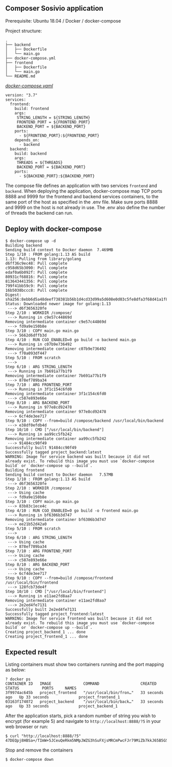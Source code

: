 ## Composer Sosivio application

Prerequisite: Ubuntu 18.04 / Docker / docker-compose

Project structure:
```
.
├── backend
│   ├── Dockerfile
│   └── main.go
├── docker-compose.yml
├── frontend
│   ├── Dockerfile
│   └── main.go
└── README.md
```

[_docker-compose.yaml_](docker-compose.yaml)
```
version: "3.7"
services:
  frontend:
    build: frontend
    args:
     STRING_LENGTH = ${STRING_LENGTH}
     FRONTEND_PORT = ${FRONTEND_PORT}
     BACKEND_PORT = ${BACKEND_PORT}
    ports:
      - ${FRONTEND_PORT}:${FRONTEND_PORT}
    depends_on:
      - backend
  backend:
    build: backend
    args:
     THREADS = ${THREADS}
     BACKEND_PORT = ${BACKEND_PORT}
    ports:
      - ${BACKEND_PORT}:${BACKEND_PORT}
```
The compose file defines an application with two services `frontend` and `backend`.
When deploying the application, docker-compose map TCP ports 8888 and 9999 for the frontend and backend services containers, to the same port of the host as specified in the .env file.
Make sure ports 8888 and 9999 on the host is not already in use.
The .env also define the number of threads the backend can run.

## Deploy with docker-compose

```
$ docker-compose up -d
Building backend
Sending build context to Docker daemon  7.469MB
Step 1/10 : FROM golang:1.13 AS build
1.13: Pulling from library/golang
d6ff36c9ec48: Pull complete
c958d65b3090: Pull complete
edaf0a6b092f: Pull complete
80931cf68816: Pull complete
813643441356: Pull complete
799f41bb59c9: Pull complete
16b5038bccc8: Pull complete
Digest: sha256:8ebb6d5a48deef738381b56b1d4cd33d99a5d608e0d03c5fe8dfa3f68d41a1f8
Status: Downloaded newer image for golang:1.13
 ---> d6f3656320fe
Step 2/10 : WORKDIR /compose/
 ---> Running in c9e57c44869d
Removing intermediate container c9e57c44869d
 ---> fd9a9e150b8e
Step 3/10 : COPY main.go main.go
 ---> 5662d6dffb3d
Step 4/10 : RUN CGO_ENABLED=0 go build -o backend main.go
 ---> Running in c07b9e736492
Removing intermediate container c07b9e736492
 ---> f70a093df447
Step 5/10 : FROM scratch
 --->
Step 6/10 : ARG STRING_LENGTH
 ---> Running in 7b691a77b1f9
Removing intermediate container 7b691a77b1f9
 ---> 878ef789ba34
Step 7/10 : ARG FRONTEND_PORT
 ---> Running in 3f1c154c6fd0
Removing intermediate container 3f1c154c6fd0
 ---> c587e893e66e
Step 8/10 : ARG BACKEND_PORT
 ---> Running in 977e8cd92478
Removing intermediate container 977e8cd92478
 ---> 6cf4de3ee717
Step 9/10 : COPY --from=build /compose/backend /usr/local/bin/backend
 ---> e38df0efdb4d
Step 10/10 : CMD ["/usr/local/bin/backend"]
 ---> Running in aa99cc5fb242
Removing intermediate container aa99cc5fb242
 ---> 91484cc90f49
Successfully built 91484cc90f49
Successfully tagged project_backend:latest
WARNING: Image for service backend was built because it did not already exist. To rebuild this image you must use `docker-compose build` or `docker-compose up --build`.
Building frontend
Sending build context to Docker daemon   7.57MB
Step 1/10 : FROM golang:1.13 AS build
 ---> d6f3656320fe
Step 2/10 : WORKDIR /compose/
 ---> Using cache
 ---> fd9a9e150b8e
Step 3/10 : COPY main.go main.go
 ---> 83b83c1ece4c
Step 4/10 : RUN CGO_ENABLED=0 go build -o frontend main.go
 ---> Running in bf6306b3d747
Removing intermediate container bf6306b3d747
 ---> ee21b52d42a0
Step 5/10 : FROM scratch
 --->
Step 6/10 : ARG STRING_LENGTH
 ---> Using cache
 ---> 878ef789ba34
Step 7/10 : ARG FRONTEND_PORT
 ---> Using cache
 ---> c587e893e66e
Step 8/10 : ARG BACKEND_PORT
 ---> Using cache
 ---> 6cf4de3ee717
Step 9/10 : COPY --from=build /compose/frontend /usr/local/bin/frontend
 ---> 128fcb73de4f
Step 10/10 : CMD ["/usr/local/bin/frontend"]
 ---> Running in e11ae2fd8aa7
Removing intermediate container e11ae2fd8aa7
 ---> 2e2ed4fe7131
Successfully built 2e2ed4fe7131
Successfully tagged project_frontend:latest
WARNING: Image for service frontend was built because it did not already exist. To rebuild this image you must use `docker-compose build` or `docker-compose up --build`.
Creating project_backend_1 ... done
Creating project_frontend_1 ... done
```

## Expected result

Listing containers must show two containers running and the port mapping as below:
```
? docker ps
CONTAINER ID   IMAGE              COMMAND                  CREATED          STATUS          PORTS     NAMES
3f9974ac645b   project_frontend   "/usr/local/bin/fron…"   33 seconds ago   Up 33 seconds             project_frontend_1
03163f174072   project_backend    "/usr/local/bin/back…"   33 seconds ago   Up 33 seconds             project_backend_1
```

After the application starts, pick a random number of string you wish to encrypt (for example 5) and navigate to `http://localhost:8888/?5` in your web browser or run:
```
$ curl "http://localhost:8888/?5"
47DEQpj8HBSa+/TImW+5JCeuQeRkm5NMpJWZG3hSuFXjsMRCmPwcFJr79MiZb7kkJ65B5GSbk0yklZkbeFK4VeOwxEKY/BwUmvv0yJlvuSQnrkHkZJuTTKSVmRt4UrhV47DEQpj8HBSa+/TImW+5JCeuQeRkm5NMpJWZG3hSuFXZyRTLFm0zLhhj1yqIeSROFInlnjkNUOjEdTEQ2snG1g==
```

Stop and remove the containers
```
$ docker-compose down
```
